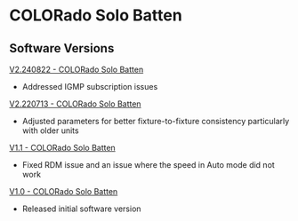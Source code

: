 # COLORado Solo Batten

## Software Versions

[V2.240822 - COLORado Solo Batten](https://github.com/Chauvet-Pro/COLORADOSOLOBATTEN/blob/32421dc53b721b154795244907f38bc742f3dff6/firmware/V2.240822.zip)
- Addressed IGMP subscription issues

[V2.220713 - COLORado Solo Batten](https://github.com/Chauvet-Pro/COLORADOSOLOBATTEN/blob/32421dc53b721b154795244907f38bc742f3dff6/firmware/V2.220713.zip)
- Adjusted parameters for better fixture-to-fixture consistency particularly with older units

[V1.1 - COLORado Solo Batten](https://github.com/Chauvet-Pro/COLORADOSOLOBATTEN/blob/32421dc53b721b154795244907f38bc742f3dff6/firmware/V1.1.zip)
- Fixed RDM issue and an issue where the speed in Auto mode did not work

[V1.0 - COLORado Solo Batten](https://github.com/Chauvet-Pro/COLORADOSOLOBATTEN/blob/32421dc53b721b154795244907f38bc742f3dff6/firmware/V1.0.zip)
- Released initial software version
